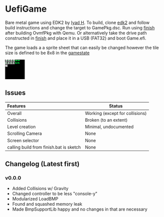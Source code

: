 # UefiGame
Bare metal game using EDK2 by [Iyad H](https://github.com/IyadHamid).
To build, clone [edk2](https://github.com/tianocore/edk2.git) and follow build instructions and change the target to GamePkg.dsc. Run using [finish](./finish.bat) after building OvmfPkg with Qemu. Or alternatively take the drive path constructed in [finish](./finish.bat) and place it in a USB (FAT32) and boot Game.efi.

The game loads a a sprite sheet that can easily be changed however the tile size is defined to be 8x8 in the [gamestate](.\globals\gamestate.h)

![.\sprites.bmp](.\Assets\sprites.bmp "Sprites")

## Issues
|Features|Status|
|:-----------------------|-------|
|Overall|Working (except for collisions)|
|Collisions|Broken (to an extent)|
|Level creation|Minimal, undocumented|
|Scrolling Camera|None|
|Screen selector|None|
|calling build from finish.bat is sketch|None|

## Changelog (Latest first)
### v0.0.0
- Added Collisions w/ Gravity
- Changed controller to be less "console-y"
- Modularized LoadBMP
- Found and squashed memory leak
- Made BmpSupportLib happy and no changes in that are necessary